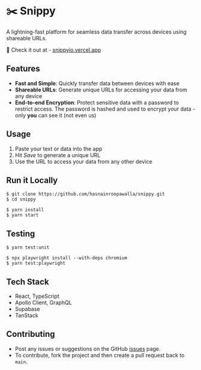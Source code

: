 # ✂️ Snippy

A lightning-fast platform for seamless data transfer across devices using shareable URLs.

🚀 Check it out at - [snippyio.vercel.app](snippyio.vercel.app)

## Features

- **Fast and Simple**: Quickly transfer data between devices with ease
- **Shareable URLs**: Generate unique URLs for accessing your data from any device
- **End-to-end Encryption**: Protect sensitive data with a password to restrict access. The password is hashed and used to encrypt your data - only **you** can see it (not even us)

## Usage

1. Paste your text or data into the app
2. Hit _Save_ to generate a unique URL
3. Use the URL to access your data from any other device

## Run it Locally

```
$ git clone https://github.com/hasnainroopawalla/snippy.git
$ cd snippy

$ yarn install
$ yarn start
```

## Testing

```
$ yarn test:unit

$ npx playwright install --with-deps chromium
$ yarn test:playwright
```

## Tech Stack

- React, TypeScript
- Apollo Client, GraphQL
- Supabase
- TanStack

## Contributing

- Post any issues or suggestions on the GitHub [issues](https://github.com/hasnainroopawalla/snippy/issues) page.
- To contribute, fork the project and then create a pull request back to `main`.
